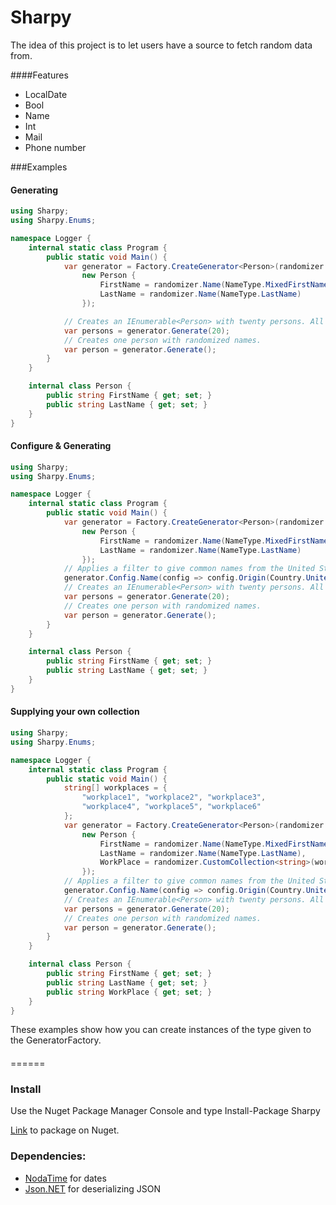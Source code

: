 # Sharpy

The idea of this project is to let users have a source to fetch random data from.

####Features

 * LocalDate
 * Bool
 * Name
 * Int
 * Mail
 * Phone number

###Examples
#### Generating
```C#
using Sharpy;
using Sharpy.Enums;

namespace Logger {
    internal static class Program {
        public static void Main() {
            var generator = Factory.CreateGenerator<Person>(randomizer =>
                new Person {
                    FirstName = randomizer.Name(NameType.MixedFirstName),
                    LastName = randomizer.Name(NameType.LastName)
                });

            // Creates an IEnumerable<Person> with twenty persons. All with randomized names.
            var persons = generator.Generate(20);
            // Creates one person with randomized names.
            var person = generator.Generate();
        }
    }

    internal class Person {
        public string FirstName { get; set; }
        public string LastName { get; set; }
    }
}
```
#### Configure & Generating
```C#
using Sharpy;
using Sharpy.Enums;

namespace Logger {
    internal static class Program {
        public static void Main() {
            var generator = Factory.CreateGenerator<Person>(randomizer =>
                new Person {
                    FirstName = randomizer.Name(NameType.MixedFirstName),
                    LastName = randomizer.Name(NameType.LastName)
                });
            // Applies a filter to give common names from the United States
            generator.Config.Name(config => config.Origin(Country.UnitedStates));
            // Creates an IEnumerable<Person> with twenty persons. All with randomized names.
            var persons = generator.Generate(20);
            // Creates one person with randomized names.
            var person = generator.Generate();
        }
    }

    internal class Person {
        public string FirstName { get; set; }
        public string LastName { get; set; }
    }
}
```
#### Supplying your own collection
```C#
using Sharpy;
using Sharpy.Enums;

namespace Logger {
    internal static class Program {
        public static void Main() {
            string[] workplaces = {
                "workplace1", "workplace2", "workplace3", 
                "workplace4", "workplace5", "workplace6"
            };
            var generator = Factory.CreateGenerator<Person>(randomizer =>
                new Person {
                    FirstName = randomizer.Name(NameType.MixedFirstName),
                    LastName = randomizer.Name(NameType.LastName),
                    WorkPlace = randomizer.CustomCollection<string>(workplaces)
                });
            // Applies a filter to give common names from the United States
            generator.Config.Name(config => config.Origin(Country.UnitedStates));
            // Creates an IEnumerable<Person> with twenty persons. All with randomized names.
            var persons = generator.Generate(20);
            // Creates one person with randomized names.
            var person = generator.Generate();
        }
    }

    internal class Person {
        public string FirstName { get; set; }
        public string LastName { get; set; }
        public string WorkPlace { get; set; }
    }
}
```

These examples show how you can create instances of the type given to the GeneratorFactory.
#### 

======
### Install
Use the Nuget Package Manager Console and type Install-Package Sharpy

[Link](https://www.nuget.org/packages/Sharpy/) to package on Nuget.
### Dependencies:

 * [NodaTime](https://github.com/nodatime/nodatime) for dates
 * [Json.NET](https://github.com/JamesNK/Newtonsoft.Json) for deserializing JSON
